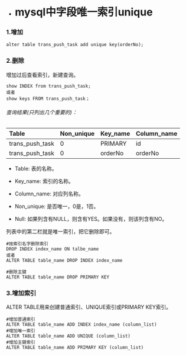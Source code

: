 * # mysql中字段唯一索引unique

### 1.增加

```
alter table trans_push_task add unique key(orderNo);
```

### 2.删除

增加过后查看索引，新建查询。

```
show INDEX from trans_push_task;
或者
show keys FROM trans_push_task；
```

###### 查询结果\(只列出几个重要的\)：

| Table | Non\_unique | Key\_name | Column\_name |
| :--- | :--- | :--- | :--- |
| trans\_push\_task | 0 | PRIMARY | id |
| trans\_push\_task | 0 | orderNo | orderNo |

* Table: 表的名称。

* Key\_name: 索引的名称。

* Column\_name: 对应列名称。

* Non\_unique: 是否唯一，0是，1否。

* Null: 如果列含有NULL，则含有YES。如果没有，则该列含有NO。

列表中的第二栏就是唯一索引，把它删除即可。

```
#按索引名字删除索引
DROP INDEX index_name ON talbe_name
或者
ALTER TABLE table_name DROP INDEX index_name

#删除主键
ALTER TABLE table_name DROP PRIMARY KEY
```

### 3.增加索引

ALTER TABLE用来创建普通索引、UNIQUE索引或PRIMARY KEY索引。

```
#增加普通索引
ALTER TABLE table_name ADD INDEX index_name (column_list)
#增加唯一索引
ALTER TABLE table_name ADD UNIQUE (column_list)
#增加主键索引
ALTER TABLE table_name ADD PRIMARY KEY (column_list)
```

### 



